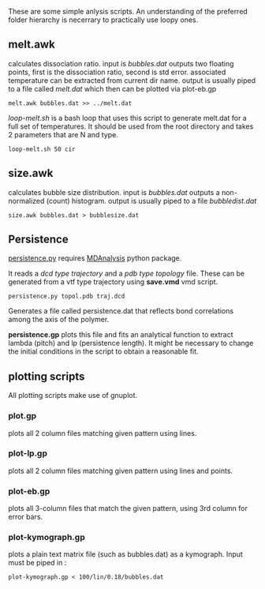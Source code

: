 These are some simple anlysis scripts. An understanding of the preferred folder hierarchy is necerrary to practically use loopy ones.

## melt.awk

calculates dissociation ratio. 
input is *bubbles.dat*
outputs two floating points, first is the dissociation ratio, second is std error. 
associated temperature can be extracted from current dir name. 
output is usually piped to a file called *melt.dat* which then can be plotted via plot-eb.gp

`melt.awk bubbles.dat >> ../melt.dat`

*loop-melt.sh* is a bash loop that uses this script to generate melt.dat for a full set of temperatures. It should be used from the root directory and takes 2 parameters that are N and type. 

`loop-melt.sh 50 cir`

## size.awk

calculates bubble size distribution.
input is *bubbles.dat*
outputs a non-normalized (count) histogram. 
output is usually piped to a file *bubbledist.dat*

`size.awk bubbles.dat > bubblesize.dat`

## Persistence

[persistence.py](persistence.py) requires [MDAnalysis](http://www.mdanalysis.org/) python package.

It reads a *dcd type trajectory* and a *pdb type topology* file. These can be generated from a vtf type trajectory using **save.vmd** vmd script. 

`persistence.py topol.pdb traj.dcd`

Generates a file called persistence.dat that reflects bond correlations among the axis of the polymer. 

**persistence.gp** plots this file and fits an analytical function to extract lambda (pitch) and lp (persistence length). It might be necessary to change the initial conditions in the script to obtain a reasonable fit. 

## plotting scripts

All plotting scripts make use of gnuplot.

### plot.gp

plots all 2 column files matching given pattern using lines.

### plot-lp.gp

plots all 2 column files matching given pattern using lines and points.

### plot-eb.gp 

plots all 3-column files that match the given pattern, using 3rd column for error bars.

### plot-kymograph.gp

plots a plain text matrix file (such as bubbles.dat) as a kymograph. Input must be piped in :

`plot-kymograph.gp < 100/lin/0.18/bubbles.dat`


